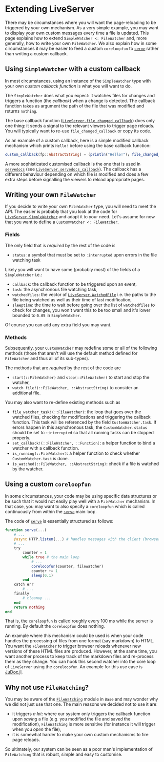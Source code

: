 # Extending LiveServer

There may be circumstances where you will want the page-reloading to be triggered by your own mechanism.
As a very simple example, you may want to display your own custom messages every time a file is updated.
This page explains how to extend `SimpleWatcher <: FileWatcher` and, more generally, how to write your own `FileWatcher`.
We also explain how in some circumstances it may be easier to feed a custom `coreloopfun` to [`serve`](@ref) rather than writing a custom callback.

## Using `SimpleWatcher` with a custom callback

In most circumstances, using an instance of the `SimpleWatcher` type with your own _custom callback function_ is what you will want to do.

The `SimpleWatcher` does what you expect: it watches files for changes and triggers a function (the _callback_) when a change is detected.
The callback function takes as argument the path of the file that was modified and returns `nothing`.

The base callback function ([`LiveServer.file_changed_callback`](@ref)) does only one thing: it sends a signal to the relevant viewers to trigger page reloads.
You will typically want to re-use `file_changed_callback` or copy its code.

As an example of a custom callback, here is a simple modified callback mechanism which prints `Hello!` before using the base callback function:

```julia
custom_callback(fp::AbstractString) = (println("Hello!"); file_changed_callback(fp))
```

A more sophisticated customised callback is the one that is used in [`servedocs`](@ref) (see [`LiveServer.servedocs_callback`](@ref)).
The callback has a different behaviour depending on which file is modified and does a few extra steps before signalling the viewers to reload appropriate pages.

## Writing your own `FileWatcher`

If you decide to write your own `FileWatcher` type, you will need to meet the API.
The easier is probably that you look at the code for [`LiveServer.SimpleWatcher`](@ref) and adapt it to your need.
Let's assume for now that you want to define a `CustomWatcher <: FileWatcher`.

### Fields

The only field that is _required_ by the rest of the code is

* `status`: a symbol that must be set to `:interrupted` upon errors in the file watching task

Likely you will want to have some (probably most) of the fields of a `SimpleWatcher` i.e.:

* `callback`: the callback function to be triggered upon an event,
* `task`: the asynchronous file watching task,
* `watchedfiles`: the vector of [`LiveServer.WatchedFile`](@ref) i.e. the paths to the file being watched as well as their time of last modification,
* `sleeptime`: the time to wait before going over the list of `watchedfiles` to check for changes, you won't want this to be too small and it's lower bounded to `0.05` in `SimpleWatcher`.

Of course you can add any extra field you may want.

### Methods

Subsequently, your `CustomWatcher` may redefine some or all of the following methods (those that aren't will use the default method defined for `FileWatcher` and thus
all of its sub-types).

The methods that are _required_ by the rest of the code are

* `start(::FileWatcher)` and `stop(::FileWatcher)` to start and stop the watcher,
* `watch_file!(::FileWatcher, ::AbstractString)` to consider an additional file.

You may also want to re-define existing methods such as

* `file_watcher_task!(::FileWatcher)`: the loop that goes over the watched files, checking for modifications and triggering the callback function. This task will be referenced by the field `CustomWatcher.task`. If errors happen in this asynchronous task, the `CustomWatcher.status` should be set to `:interrupted` so that all running tasks can be stopped properly.
* `set_callback!(::FileWatcher, ::Function)`: a helper function to bind a watcher with a callback function.
* `is_running(::FileWatcher)`: a helper function to check whether `CustomWatcher.task` is done.
* `is_watched(::FileWatcher, ::AbstractString)`: check if a file is watched by the watcher.

## Using a custom `coreloopfun`

In some circumstances, your code may be using specific data structures or be such that it would not easily play well with a `FileWatcher` mechanism.
In that case, you may want to also specify a `coreloopfun` which is called continuously from within the [`serve`](@ref) main loop.

The code of [`serve`](@ref) is essentially structured as follows:

```julia
function serve(...)
    # ...
    @async HTTP.listen(...) # handles messages with the client (browser)
    # ...
    try
        counter = 1
        while true # the main loop
            # ...
            coreloopfun(counter, filewatcher)
            counter += 1
            sleep(0.1)
        end
    catch err
        # ...
    finally
        # cleanup ...
    end
    return nothing
end
```

That is, the `coreloopfun` is called roughly every 100 ms while the server is running.
By default the `coreloopfun` does nothing.

An example where this mechanism could be used is when your code handles the processing of files from one format (say markdown) to HTML. You want the `FileWatcher` to trigger browser reloads whenever new versions of these HTML files are produced. However, at the same time, you want another process to keep track of the markdown files and re-process them as they change. You can hook this second watcher into the core loop of `LiveServer` using the `coreloopfun`.
An example for this use case is [JuDoc.jl](https://github.com/tlienart/JuDoc.jl).

## Why not use `FileWatching`?

You may be aware of the [`FileWatching`](https://docs.julialang.org/en/v1/stdlib/FileWatching/index.html) module in `Base` and may wonder why we did not just use that one.
The main reasons we decided not to use it are:

* it triggers _a lot_: where our system only triggers the callback function upon _saving_ a file (e.g. you modified the file and saved the modification), `FileWatching` is more sensitive (for instance it will trigger when you _open_ the file),
* it is somewhat harder to make your own custom mechanisms to fire page reloads.

So ultimately, our system can be seen as a poor man's implementation of `FileWatching` that is robust, simple and easy to customise.
